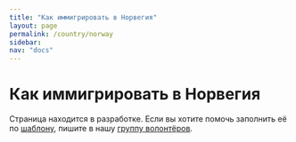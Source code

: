 ```yaml
---
title: "Как иммигрировать в Норвегия"
layout: page
permalink: /country/norway
sidebar:
nav: "docs"
---
```


# Как иммигрировать в Норвегия

Страница находится в разработке. Если вы хотите помочь заполнить её по [шаблону](/template), пишите в нашу [группу волонтёров](https://t.me/+FHi3FnJaoWJkMDAx).

